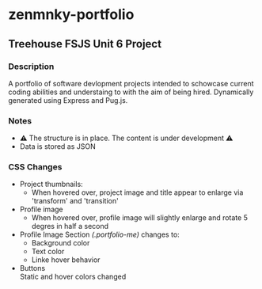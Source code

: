 # zenmnky-portfolio
## Treehouse FSJS Unit 6 Project

### Description
A portfolio of software devlopment projects intended to schowcase current coding abilities and understaing to with the aim of being hired. Dynamically generated using Express and Pug.js.

### Notes
- ⚠️ The structure is in place. The content is under development ⚠️
- Data is stored as JSON

### CSS Changes
- Project thumbnails:
    - When hovered over, project image and title appear to enlarge via 'transform' and 'transition'
 - Profile image
    - When hovered over, profile image will slightly enlarge and rotate 5 degres in half a second
- Profile Image Section _(.portfolio-me)_ changes to:
    - Background color
    - Text color 
    - Linke hover behavior
- Buttons <br>
    Static and hover colors changed
